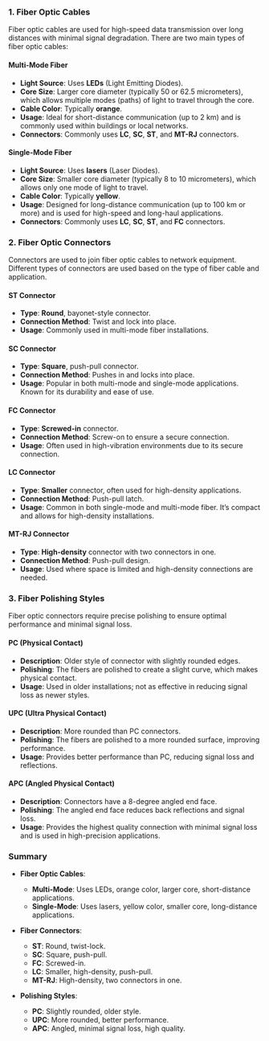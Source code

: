 ### **1. Fiber Optic Cables**

Fiber optic cables are used for high-speed data transmission over long distances with minimal signal degradation. There are two main types of fiber optic cables:

#### **Multi-Mode Fiber**
- **Light Source**: Uses **LEDs** (Light Emitting Diodes).
- **Core Size**: Larger core diameter (typically 50 or 62.5 micrometers), which allows multiple modes (paths) of light to travel through the core.
- **Cable Color**: Typically **orange**.
- **Usage**: Ideal for short-distance communication (up to 2 km) and is commonly used within buildings or local networks.
- **Connectors**: Commonly uses **LC**, **SC**, **ST**, and **MT-RJ** connectors.

#### **Single-Mode Fiber**
- **Light Source**: Uses **lasers** (Laser Diodes).
- **Core Size**: Smaller core diameter (typically 8 to 10 micrometers), which allows only one mode of light to travel.
- **Cable Color**: Typically **yellow**.
- **Usage**: Designed for long-distance communication (up to 100 km or more) and is used for high-speed and long-haul applications.
- **Connectors**: Commonly uses **LC**, **SC**, **ST**, and **FC** connectors.

### **2. Fiber Optic Connectors**

Connectors are used to join fiber optic cables to network equipment. Different types of connectors are used based on the type of fiber cable and application.

#### **ST Connector**
- **Type**: **Round**, bayonet-style connector.
- **Connection Method**: Twist and lock into place.
- **Usage**: Commonly used in multi-mode fiber installations.

#### **SC Connector**
- **Type**: **Square**, push-pull connector.
- **Connection Method**: Pushes in and locks into place.
- **Usage**: Popular in both multi-mode and single-mode applications. Known for its durability and ease of use.

#### **FC Connector**
- **Type**: **Screwed-in** connector.
- **Connection Method**: Screw-on to ensure a secure connection.
- **Usage**: Often used in high-vibration environments due to its secure connection.

#### **LC Connector**
- **Type**: **Smaller** connector, often used for high-density applications.
- **Connection Method**: Push-pull latch.
- **Usage**: Common in both single-mode and multi-mode fiber. It’s compact and allows for high-density installations.

#### **MT-RJ Connector**
- **Type**: **High-density** connector with two connectors in one.
- **Connection Method**: Push-pull design.
- **Usage**: Used where space is limited and high-density connections are needed.

### **3. Fiber Polishing Styles**

Fiber optic connectors require precise polishing to ensure optimal performance and minimal signal loss.

#### **PC (Physical Contact)**
- **Description**: Older style of connector with slightly rounded edges.
- **Polishing**: The fibers are polished to create a slight curve, which makes physical contact.
- **Usage**: Used in older installations; not as effective in reducing signal loss as newer styles.

#### **UPC (Ultra Physical Contact)**
- **Description**: More rounded than PC connectors.
- **Polishing**: The fibers are polished to a more rounded surface, improving performance.
- **Usage**: Provides better performance than PC, reducing signal loss and reflections.

#### **APC (Angled Physical Contact)**
- **Description**: Connectors have a 8-degree angled end face.
- **Polishing**: The angled end face reduces back reflections and signal loss.
- **Usage**: Provides the highest quality connection with minimal signal loss and is used in high-precision applications.

### **Summary**

- **Fiber Optic Cables**:
  - **Multi-Mode**: Uses LEDs, orange color, larger core, short-distance applications.
  - **Single-Mode**: Uses lasers, yellow color, smaller core, long-distance applications.

- **Fiber Connectors**:
  - **ST**: Round, twist-lock.
  - **SC**: Square, push-pull.
  - **FC**: Screwed-in.
  - **LC**: Smaller, high-density, push-pull.
  - **MT-RJ**: High-density, two connectors in one.

- **Polishing Styles**:
  - **PC**: Slightly rounded, older style.
  - **UPC**: More rounded, better performance.
  - **APC**: Angled, minimal signal loss, high quality.
